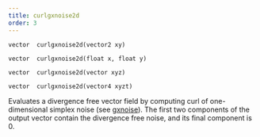 ```yaml
---
title: curlgxnoise2d
order: 3
---
```

`vector  curlgxnoise2d(vector2 xy)`

`vector  curlgxnoise2d(float x, float y)`

`vector  curlgxnoise2d(vector xyz)`

`vector  curlgxnoise2d(vector4 xyzt)`

Evaluates a divergence free vector field by computing curl of one-dimensional
simplex noise (see [gxnoise](./gxnoise "Evaluates a simplex noise field.")). The first two components of the
output vector contain the divergence free noise, and its final component is 0.
